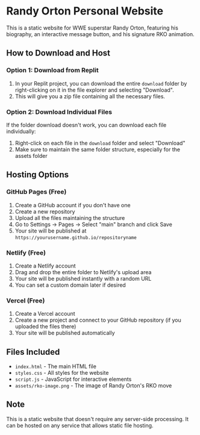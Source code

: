 # Randy Orton Personal Website

This is a static website for WWE superstar Randy Orton, featuring his biography, an interactive message button, and his signature RKO animation.

## How to Download and Host

### Option 1: Download from Replit
1. In your Replit project, you can download the entire `download` folder by right-clicking on it in the file explorer and selecting "Download".
2. This will give you a zip file containing all the necessary files.

### Option 2: Download Individual Files
If the folder download doesn't work, you can download each file individually:
1. Right-click on each file in the `download` folder and select "Download"
2. Make sure to maintain the same folder structure, especially for the assets folder

## Hosting Options

### GitHub Pages (Free)
1. Create a GitHub account if you don't have one
2. Create a new repository
3. Upload all the files maintaining the structure
4. Go to Settings -> Pages -> Select "main" branch and click Save
5. Your site will be published at `https://yourusername.github.io/repositoryname`

### Netlify (Free)
1. Create a Netlify account
2. Drag and drop the entire folder to Netlify's upload area
3. Your site will be published instantly with a random URL
4. You can set a custom domain later if desired

### Vercel (Free)
1. Create a Vercel account
2. Create a new project and connect to your GitHub repository (if you uploaded the files there)
3. Your site will be published automatically

## Files Included
- `index.html` - The main HTML file
- `styles.css` - All styles for the website
- `script.js` - JavaScript for interactive elements
- `assets/rko-image.png` - The image of Randy Orton's RKO move

## Note
This is a static website that doesn't require any server-side processing. It can be hosted on any service that allows static file hosting.
